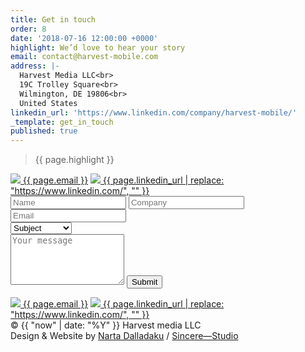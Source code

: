 ```yaml
---
title: Get in touch
order: 8
date: '2018-07-16 12:00:00 +0000'
highlight: We’d love to hear your story
email: contact@harvest-mobile.com
address: |-
  Harvest Media LLC<br>
  19C Trolley Square<br>
  Wilmington, DE 19806<br>
  United States
linkedin_url: 'https://www.linkedin.com/company/harvest-mobile/'
_template: get_in_touch
published: true
---
```


<div class="row">
  <div class="col-xs-12 col-md-4">
    <blockquote><p>{{ page.highlight }}</p></blockquote>
    <div class="u-mobile-hide">
      <a class="footer-link" target="_blank" href="mailto:{{ page.email }}"><img src="{{ site.baseurl }}/images/icon-email.svg" /> {{ page.email }}</a>
      <a class="footer-link" target="_blank" href="{{ page.linkedin_url }}"><img src="{{ site.baseurl }}/images/icon-linkedin.svg" /> {{ page.linkedin_url | replace: "https://www.linkedin.com/", ""  }}</a>
    </div>
  </div>
  <div class="col-xs-12 col-md-8">  
    <form id="contact-form" class="form" action="https://formspree.io/f/moqzbgaj" method="POST">
      <input class="field" type="text" name="name" placeholder="Name" required />
      <input class="field" type="text" name="company" placeholder="Company" />
      <input class="field" type="email" name="email" placeholder="Email" required />
      <div class="field-select">
        <select name="subject" class="field" required>
          <option value="" selected disabled hidden>Subject</option>
          <option value="Advertising">Advertising</option>
          <option value="Monetization">Monetization</option>
          <option value="Cooperation">Cooperation</option>
        </select>
      </div>
      <textarea class="field" name="message" rows="5" placeholder="Your message" required></textarea>
      <button type="submit" class="button button--dark" id="contact-form-button">Submit</button>
      <p class="form-message" id="contact-form-status"></p>
    </form>
    <!-- Place this script at the end of the body tag -->
    <script>
        var form = document.getElementById("contact-form");
        async function handleSubmit(event) {
          event.preventDefault();
          var status = document.getElementById("contact-form-status");
          var data = new FormData(event.target);
          fetch(event.target.action, {
            method: form.method,
            body: data,
            headers: {
                'Accept': 'application/json'
            }
          }).then(response => {
            if (response.ok) {
              status.innerHTML = "Thanks for your submission!";
              form.reset()
            } else {
              response.json().then(data => {
                if (Object.hasOwn(data, 'errors')) {
                  status.innerHTML = data["errors"].map(error => error["message"]).join(", ")
                } else {
                  status.innerHTML = "Oops! There was a problem submitting your form"
                }
              })
            }
          }).catch(error => {
            status.innerHTML = "Oops! There was a problem submitting your form"
          });
        }
        form.addEventListener("submit", handleSubmit)
    </script>
  </div>
  <div class="col-xs-12">
    <div class="u-mobile-show">
        <a class="footer-link" target="_blank" href="mailto:{{ page.email }}"><img src="{{ site.baseurl }}/images/icon-email.svg" /> {{ page.email }}</a>
        <a class="footer-link" target="_blank" href="{{ page.linkedin_url }}"><img src="{{ site.baseurl }}/images/icon-linkedin.svg" /> {{ page.linkedin_url | replace: "https://www.linkedin.com/", ""  }}</a>
    </div>
  </div>
</div>
<div class="colophon">
  <div class="row">
    <div class="col-xs-12 col-sm-7">&copy; {{ "now" | date: "%Y" }} Harvest media LLC</div>
    <div class="col-xs-12 col-sm-5">
      Design & Website by <a href="https://www.nartadalladaku.com/" target="_blank">Narta Dalladaku</a> / <a href="https://sincere.studio" target="_blank">Sincere—Studio</a>
    </div>
  </div>
</div>
